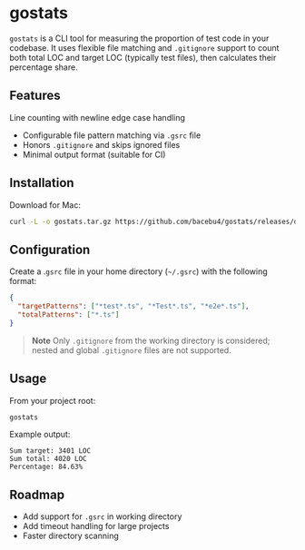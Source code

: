 # gostats

`gostats` is a CLI tool for measuring the proportion of test code in your codebase. It uses flexible file matching and `.gitignore` support to count both total LOC and target LOC (typically test files), then calculates their percentage share.

## Features

Line counting with newline edge case handling

- Configurable file pattern matching via `.gsrc` file
- Honors `.gitignore` and skips ignored files
- Minimal output format (suitable for CI)

## Installation

Download for Mac:

```sh
curl -L -o gostats.tar.gz https://github.com/bacebu4/gostats/releases/download/v0.0.1/gostats-v0.0.1-darwin-arm64.tar.gz && tar -xzf gostats.tar.gz && mv gostats /usr/local/bin/
```

## Configuration

Create a .`gsrc` file in your home directory (`~/.gsrc`) with the following format:

```json
{
  "targetPatterns": ["*test*.ts", "*Test*.ts", "*e2e*.ts"],
  "totalPatterns": ["*.ts"]
}
```

> **Note**
> Only `.gitignore` from the working directory is considered; nested and global `.gitignore` files are not supported.

## Usage

From your project root:

```bash
gostats
```

Example output:

```
Sum target: 3401 LOC
Sum total: 4020 LOC
Percentage: 84.63%
```

## Roadmap

- Add support for `.gsrc` in working directory
- Add timeout handling for large projects
- Faster directory scanning
